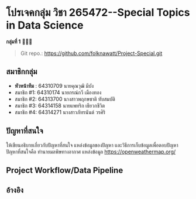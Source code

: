 # โปรเจคกลุ่ม วิชา  265472--Special Topics in Data Science

**กลุ่มที่ 1** 🥸😎🤟
> Git repo.: https://github.com/folknawatt/Project-Special.git
## สมาชิกกลุ่ม
- **หัวหน้าทีม** : 	64310709  นายคุณวุฒิ มีบัง 
- สมาชิก #1:       64310174	 นายกรณ์กวี เมืองทอง
- สมาชิก #2:       64313700	 นางสาวพฤกษชาติ ทับสมบัติ
- สมาชิก #3:       64314158	 นายแพทริก เธียวกชีวิต
- สมาชิก #4:       64314271	 นางสาวภัทรนันต์ วรศิริ

## ปัญหาที่สนใจ
ให้เขียนอธิบายเกี่ยวกับปัญหาที่สนใจ แหล่งข้อมูลของปัญหา และวิธีการเก็บข้อมูลเพื่อตอบปัญหา
ปัญหาที่สนใจคือ ทำนายมลพิษทางอากาศ แหล่งข้อมูล https://openweathermap.org/

## Project Workflow/Data Pipeline



## อ้างอิง


